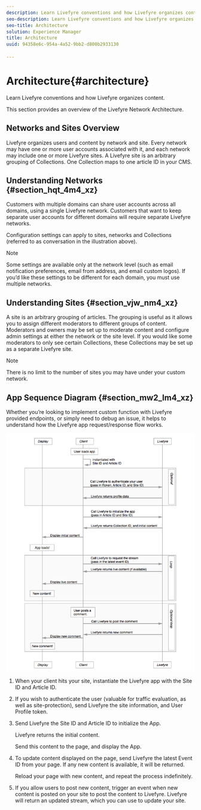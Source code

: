 ```yaml
---
description: Learn Livefyre conventions and how Livefyre organizes content.
seo-description: Learn Livefyre conventions and how Livefyre organizes content.
seo-title: Architecture
solution: Experience Manager
title: Architecture
uuid: 94358e6c-954a-4a52-9bb2-d800b2933130

---
```


# Architecture{#architecture}

Learn Livefyre conventions and how Livefyre organizes content.

This section provides an overview of the Livefyre Network Architecture.

## Networks and Sites Overview

Livefyre organizes users and content by network and site. Every network may have one or more user accounts associated with it, and each network may include one or more Livefyre sites. A Livefyre site is an arbitrary grouping of Collections. One Collection maps to one article ID in your CMS.

## Understanding Networks {#section_hqt_4m4_xz}

Customers with multiple domains can share user accounts across all domains, using a single Livefyre network. Customers that want to keep separate user accounts for different domains will require separate Livefyre networks.

Configuration settings can apply to sites, networks and Collections (referred to as conversation in the illustration above).

>[!NOTE]
>
>Some settings are available only at the network level (such as email notification preferences, email from address, and email custom logos). If you’d like these settings to be different for each domain, you must use multiple networks.

## Understanding Sites {#section_vjw_nm4_xz}

A site is an arbitrary grouping of articles. The grouping is useful as it allows you to assign different moderators to different groups of content. Moderators and owners may be set up to moderate content and configure admin settings at either the network or the site level. If you would like some moderators to only see certain Collections, these Collections may be set up as a separate Livefyre site.

>[!NOTE]
>
>There is no limit to the number of sites you may have under your custom network.

## App Sequence Diagram {#section_mw2_lm4_xz}

Whether you’re looking to implement custom function with Livefyre provided endpoints, or simply need to debug an issue, it helps to understand how the Livefyre app request/response flow works.

![](assets/appsequencediagram.png)

1. When your client hits your site, instantiate the Livefyre app with the Site ID and Article ID.
1. If you wish to authenticate the user (valuable for traffic evaluation, as well as site-protection), send Livefyre the site information, and User Profile token.
1. Send Livefyre the Site ID and Article ID to initialize the App.

   Livefyre returns the initial content.

   Send this content to the page, and display the App.

1. To update content displayed on the page, send Livefyre the latest Event ID from your page. If any new content is available, it will be returned.

   Reload your page with new content, and repeat the process indefinitely.

1. If you allow users to post new content, trigger an event when new content is posted on your site to post the content to Livefyre. Livefyre will return an updated stream, which you can use to update your site.
